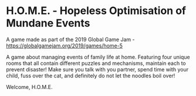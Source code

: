 # H.O.M.E. - Hopeless Optimisation of Mundane Events

A game made as part of the 2019 Global Game Jam - https://globalgamejam.org/2019/games/home-5

A game about managing events of family life at home. Featuring four unique rooms that all contain different puzzles and mechanisms, maintain each to prevent disaster! Make sure you talk with you partner, spend time with your child, fuss over the cat, and definitely do not let the noodles boil over! 

Welcome, H.O.M.E.
